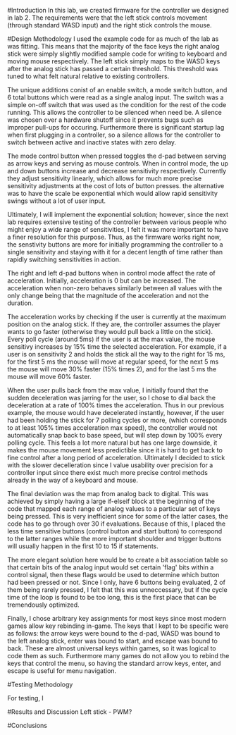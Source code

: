 #Introduction
In this lab, we created firmware for the controller we designed in lab 2. The requirements were that the left stick controls movement (through standard WASD input) and the right stick controls the mouse.

#Design Methodology
I used the example code for as much of the lab as was fitting. This means that the majority of the face keys the right analog stick were simply slightly modified sample code for writing to keyboard and moving mouse respectively. The left stick simply maps to the WASD keys after the analog stick has passed a certain threshold. This threshold was tuned to what felt natural relative to existing controllers.

The unique additions conist of an enable switch, a mode switch button, and 6 total buttons which were read as a single analog input. The switch was a simple on-off switch that was used as the condition for the rest of the code running. This allows the controller to be silenced when need be. A silence was chosen over a hardware shutoff since it prevents bugs such as improper pull-ups for occuring. Furthermore there is significant startup lag when first plugging in a controller, so a silence allows for the controller to switch between active and inactive states with zero delay.

The mode control button when pressed toggles the d-pad between serving as arrow keys and serving as mouse controls. When in control mode, the up and down buttons increase and decrease sensitivity respectively. Currently they adjust sensitivity linearly, which allows for much more precise sensitivity adjustments at the cost of lots of button presses. the alternative was to have the scale be exponential which would allow rapid sensitivity swings without a lot of user input. 

Ultimately, I will implement the exponential solution; however, since the next lab requires extensive testing of the controller between various people who might enjoy a wide range of sensitivities, I felt it was more important to have a finer resolution for this purpose. Thus, as the firmware works right now, the senstivity buttons are more for initially programming the controller to a single sensitivity and staying with it for a decent length of time rather than rapidly switching sensitivities in action.

The right and left d-pad buttons when in control mode affect the rate of acceleration. Initially, acceleration is 0 but can be increased. The acceleration when non-zero behaves similarly between all values with the only change being that the magnitude of the acceleration and not the duration.

The acceleration works by checking if the user is currently at the maximum position on the analog stick. If they are, the controller assumes the player wants to go faster (otherwise they would pull back a little on the stick). Every poll cycle (around 5ms) if the user is at the max value, the mouse sensitivy increases by 15% time the selected acceleration. For example, if a user is on sensitivity 2 and holds the stick all the way to the right for 15 ms, for the first 5 ms the mouse will move at regular speed, for the next 5 ms the mouse will move 30% faster (15% times 2), and for the last 5 ms the mouse will move 60% faster.

When the user pulls back from the max value, I initially found that the sudden deceleration was jarring for the user, so I chose to dial back the deceleration at a rate of 100% times the acceleration. Thus in our previous example, the mouse would have decelerated instantly, however, if the user had been holding the stick for 7 polling cycles or more, (which corresponds to at least 105% times acceleration max speed), the controller would not automatically snap back to base speed, but will step down by 100% every polling cycle. This feels a lot more natural but has one large downside, it makes the mouse movement less predictible since it is hard to get back to fine control after a long period of acceleration. Ultimately I decided to stick with the slower decelleration since I value usability over precision for a controller input since there exist much more precise control methods already in the way of a keyboard and mouse. 

The final deviation was the map from analog back to digital. This was achieved by simply having a large if-elseif block at the beginning of the code that mapped each range of analog values to a particular set of keys being pressed. This is very inefficient since for some of the latter cases, the code has to go through over 30 if evaluations. Because of  this, I placed the less time sensitive buttons (control button and start button) to correspond to the latter ranges while the more important shoulder and trigger buttons will usually happen in the first 10 to 15 if statements.

The more elegant solution here would be to create a bit association table so that certain bits of the analog input would set certain 'flag' bits within a control signal, then these flags would be used to determine which button had been pressed or not. Since I only, have 6 buttons being evaluated, 2 of them being rarely pressed, I felt that this was unneccessary, but if the cycle time of the loop is found to be too long, this is the first place that can be tremendously optimized.

Finally, I chose arbitrary key assignments for most keys since most modern games allow key rebinding in-game. The keys that I kept to be specific were as follows: the arrow keys were bound to the d-pad, WASD was bound to the left analog stick, enter was bound to start, and escape was bound to back. These are almost universal keys within games, so it was logical to code them as such. Furthermore many games do not allow you to rebind the keys that control the menu, so having the standard arrow keys, enter, and escape is useful for menu navigation.

#Testing Methodology

For testing, I 

#Results and Discussion
Left stick - PWM?

#Conclusions


